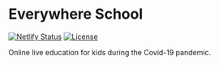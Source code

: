 # Everywhere School

[![Netlify Status](https://api.netlify.com/api/v1/badges/eaaf97ad-899e-49ad-bd6a-f3465031f245/deploy-status)](https://app.netlify.com/sites/everywhereschool/deploys) [![License](https://badgen.net/github/license/greatislander/everywhereschool)](https://github.com/greatislander/everywhereschool/blob/master/LICENSE)

Online live education for kids during the Covid-19 pandemic.
